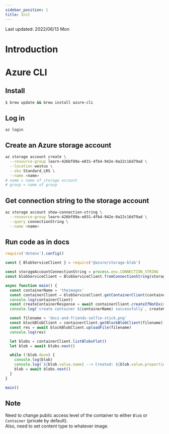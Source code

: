 ```yaml
---
sidebar_position: 1
title: Init
---
```

Last updated: 2022/06/13 Mon

# Introduction

# Azure CLI
## Install
```bash
$ brew update && brew install azure-cli
```

## Log in
```az login```

## Create an Azure storage account
```bash
az storage account create \
  --resource-group learn-426bf89a-e031-4fb4-942e-0a22c16d79ad \
  --location westus \
  --sku Standard_LRS \
  --name <name>
# name = name of storage account
# group = name of group
```

## Get connection string to the storage account
```bash
az storage account show-connection-string \
  --resource-group learn-426bf89a-e031-4fb4-942e-0a22c16d79ad \
  --query connectionString \
  --name <name>

```

## Run code as in docs
```js
require('dotenv').config()

const { BlobServiceClient } = require('@azure/storage-blob')

const storageAccountConnectionString = process.env.CONNECTION_STRING
const blobServiceClient = BlobServiceClient.fromConnectionString(storageAccountConnectionString)

async function main() {
  const containerName = 'theimages'
  const containerClient = blobServiceClient.getContainerClient(containerName)
  console.log(containerClient)
  const createContainerResponse = await containerClient.createIfNotExists(containerName)
  console.log(`create container ${containerName} successfully`, createContainerResponse)

  const filename = 'docs-and-friends-selfie-stick.png'
  const blockBlobClient = containerClient.getBlockBlobClient(filename);
  const res = await blockBlobClient.uploadFile(filename)
  console.log(res)

  let blobs = containerClient.listBlobsFlat()
  let blob = await blobs.next()

  while (!blob.done) {
    console.log(blob)
    console.log(`${blob.value.name} --> Created: ${blob.value.properties.createdOn}   Size: ${blob.value.properties.contentLength}`)
    blob = await blobs.next()
  }
}

main()
```

## Note
Need to change public access level of the container to either `Blob` or `Container` (private by default).  
Also, need to set content type to whatever image.